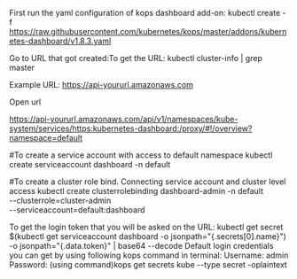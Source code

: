 First run the yaml configuration of kops dashboard add-on:
kubectl create -f https://raw.githubusercontent.com/kubernetes/kops/master/addons/kubernetes-dashboard/v1.8.3.yaml 

Go to URL that got created:To get the URL:
kubectl cluster-info | grep master

Example URL:
https://api-yoururl.amazonaws.com

Open url 

https://api-yoururl.amazonaws.com/api/v1/namespaces/kube-system/services/https:kubernetes-dashboard:/proxy/#!/overview?namespace=default

#To create a service account with access to default namespace
kubectl create serviceaccount dashboard -n default
  
  
#To create a cluster role bind. Connecting service account and cluster level access
kubectl create clusterrolebinding dashboard-admin -n default \
--clusterrole=cluster-admin \
--serviceaccount=default:dashboard

To get the login token that you will be asked on the URL:
kubectl get secret $(kubectl get serviceaccount dashboard -o jsonpath="{.secrets[0].name}") -o jsonpath="{.data.token}" | base64 --decode 
Default login credentials you can get by using following kops command in terminal:
Username: admin
Password: (using command)kops get secrets kube --type secret -oplaintext 
